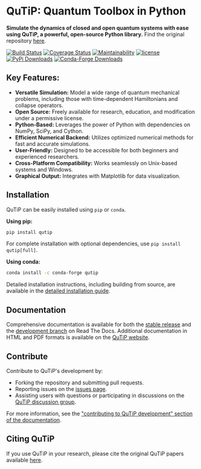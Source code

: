 # QuTiP: Quantum Toolbox in Python

**Simulate the dynamics of closed and open quantum systems with ease using QuTiP, a powerful, open-source Python library.** Find the original repository [here](https://github.com/qutip/qutip).

[![Build Status](https://github.com/qutip/qutip/actions/workflows/tests.yml/badge.svg?branch=master)](https://github.com/qutip/qutip/actions/workflows/tests.yml)
[![Coverage Status](https://img.shields.io/coveralls/qutip/qutip.svg?logo=Coveralls)](https://coveralls.io/r/qutip/qutip)
[![Maintainability](https://api.codeclimate.com/v1/badges/df502674f1dfa1f1b67a/maintainability)](https://codeclimate.com/github/qutip/qutip/maintainability)
[![license](https://img.shields.io/badge/license-New%20BSD-blue.svg)](https://opensource.org/licenses/BSD-3-Clause)
[![PyPi Downloads](https://img.shields.io/pypi/dm/qutip?label=downloads%20%7C%20pip&logo=PyPI)](https://pypi.org/project/qutip)
[![Conda-Forge Downloads](https://img.shields.io/conda/dn/conda-forge/qutip?label=downloads%20%7C%20conda&logo=Conda-Forge)](https://anaconda.org/conda-forge/qutip)

## Key Features:

*   **Versatile Simulation:** Model a wide range of quantum mechanical problems, including those with time-dependent Hamiltonians and collapse operators.
*   **Open Source:** Freely available for research, education, and modification under a permissive license.
*   **Python-Based:** Leverages the power of Python with dependencies on NumPy, SciPy, and Cython.
*   **Efficient Numerical Backend:** Utilizes optimized numerical methods for fast and accurate simulations.
*   **User-Friendly:** Designed to be accessible for both beginners and experienced researchers.
*   **Cross-Platform Compatibility:** Works seamlessly on Unix-based systems and Windows.
*   **Graphical Output:** Integrates with Matplotlib for data visualization.

## Installation

QuTiP can be easily installed using `pip` or `conda`.

**Using pip:**

```bash
pip install qutip
```

For complete installation with optional dependencies, use `pip install qutip[full]`.

**Using conda:**

```bash
conda install -c conda-forge qutip
```

Detailed installation instructions, including building from source, are available in the [detailed installation guide](https://qutip.readthedocs.io/en/stable/installation.html).

## Documentation

Comprehensive documentation is available for both the [stable release](https://qutip.readthedocs.io/en/latest/) and the [development branch](https://qutip.readthedocs.io/en/master/) on Read The Docs. Additional documentation in HTML and PDF formats is available on the [QuTiP website](https://qutip.org/documentation.html).

## Contribute

Contribute to QuTiP's development by:

*   Forking the repository and submitting pull requests.
*   Reporting issues on the [issues page](https://github.com/qutip/qutip/issues).
*   Assisting users with questions or participating in discussions on the [QuTiP discussion group](https://groups.google.com/g/qutip).

For more information, see the ["contributing to QuTiP development" section of the documentation](https://qutip.readthedocs.io/en/stable/development/contributing.html).

## Citing QuTiP

If you use QuTiP in your research, please cite the original QuTiP papers available [here](https://dml.riken.jp/?s=QuTiP).